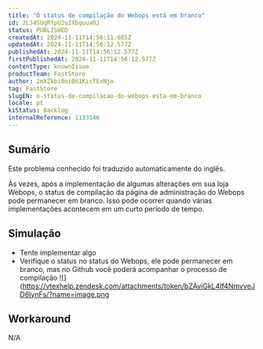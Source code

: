 ```yaml
---
title: "O status de compilação do Webops está em branco"
id: 2LJ4SUqRfpU2u2Xbquua0J
status: PUBLISHED
createdAt: 2024-11-11T14:56:11.685Z
updatedAt: 2024-11-11T14:56:12.577Z
publishedAt: 2024-11-11T14:56:12.577Z
firstPublishedAt: 2024-11-11T14:56:12.577Z
contentType: knownIssue
productTeam: FastStore
author: 2mXZkbi0oi061KicTExNjo
tag: FastStore
slugEN: o-status-de-compilacao-do-webops-esta-em-branco
locale: pt
kiStatus: Backlog
internalReference: 1133146
---
```


## Sumário

<div class="alert alert-info">
  <p>Este problema conhecido foi traduzido automaticamente do inglês.</p>
</div>


Às vezes, após a implementação de algumas alterações em sua loja Webops, o status de compilação da página de administração do Webops pode permanecer em branco. Isso pode ocorrer quando várias implementações acontecem em um curto período de tempo.

## Simulação



- Tente implementar algo
- Verifique o status no status do Webops, ele pode permanecer em branco, mas no Github você poderá acompanhar o processo de compilação
 ![](https://vtexhelp.zendesk.com/attachments/token/bZAviGkL4If4NmvveJD6lynFs/?name=image.png

## Workaround


N/A





